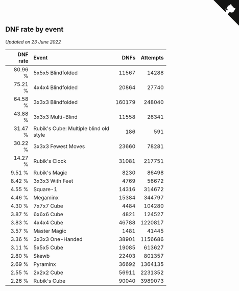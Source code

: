 ## DNF rate by event

*Updated on 23 June 2022*

| DNF rate | Event | DNFs | Attempts |
| ---: | :--- | ---: | ---: |
| 80.96 % | 5x5x5 Blindfolded | 11567 | 14288 |
| 75.21 % | 4x4x4 Blindfolded | 20864 | 27740 |
| 64.58 % | 3x3x3 Blindfolded | 160179 | 248040 |
| 43.88 % | 3x3x3 Multi-Blind | 11558 | 26341 |
| 31.47 % | Rubik's Cube: Multiple blind old style | 186 | 591 |
| 30.22 % | 3x3x3 Fewest Moves | 23660 | 78281 |
| 14.27 % | Rubik's Clock | 31081 | 217751 |
| 9.51 % | Rubik's Magic | 8230 | 86498 |
| 8.42 % | 3x3x3 With Feet | 4769 | 56672 |
| 4.55 % | Square-1 | 14316 | 314672 |
| 4.46 % | Megaminx | 15384 | 344797 |
| 4.30 % | 7x7x7 Cube | 4484 | 104280 |
| 3.87 % | 6x6x6 Cube | 4821 | 124527 |
| 3.83 % | 4x4x4 Cube | 46788 | 1220817 |
| 3.57 % | Master Magic | 1481 | 41445 |
| 3.36 % | 3x3x3 One-Handed | 38901 | 1156686 |
| 3.11 % | 5x5x5 Cube | 19085 | 613627 |
| 2.80 % | Skewb | 22403 | 801357 |
| 2.69 % | Pyraminx | 36692 | 1364135 |
| 2.55 % | 2x2x2 Cube | 56911 | 2231352 |
| 2.26 % | Rubik's Cube | 90040 | 3989073 |


<a href="https://github.com/jonatanklosko/wca_statistics" class="github-corner" aria-label="View source on Github"><svg width="80" height="80" viewBox="0 0 250 250" style="fill:#151513; color:#fff; position: absolute; top: 0; border: 0; right: 0;" aria-hidden="true"><path d="M0,0 L115,115 L130,115 L142,142 L250,250 L250,0 Z"></path><path d="M128.3,109.0 C113.8,99.7 119.0,89.6 119.0,89.6 C122.0,82.7 120.5,78.6 120.5,78.6 C119.2,72.0 123.4,76.3 123.4,76.3 C127.3,80.9 125.5,87.3 125.5,87.3 C122.9,97.6 130.6,101.9 134.4,103.2" fill="currentColor" style="transform-origin: 130px 106px;" class="octo-arm"></path><path d="M115.0,115.0 C114.9,115.1 118.7,116.5 119.8,115.4 L133.7,101.6 C136.9,99.2 139.9,98.4 142.2,98.6 C133.8,88.0 127.5,74.4 143.8,58.0 C148.5,53.4 154.0,51.2 159.7,51.0 C160.3,49.4 163.2,43.6 171.4,40.1 C171.4,40.1 176.1,42.5 178.8,56.2 C183.1,58.6 187.2,61.8 190.9,65.4 C194.5,69.0 197.7,73.2 200.1,77.6 C213.8,80.2 216.3,84.9 216.3,84.9 C212.7,93.1 206.9,96.0 205.4,96.6 C205.1,102.4 203.0,107.8 198.3,112.5 C181.9,128.9 168.3,122.5 157.7,114.1 C157.9,116.9 156.7,120.9 152.7,124.9 L141.0,136.5 C139.8,137.7 141.6,141.9 141.8,141.8 Z" fill="currentColor" class="octo-body"></path></svg></a><style>.github-corner:hover .octo-arm{animation:octocat-wave 560ms ease-in-out}@keyframes octocat-wave{0%,100%{transform:rotate(0)}20%,60%{transform:rotate(-25deg)}40%,80%{transform:rotate(10deg)}}@media (max-width:500px){.github-corner:hover .octo-arm{animation:none}.github-corner .octo-arm{animation:octocat-wave 560ms ease-in-out}}</style>
